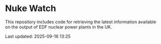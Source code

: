 # Nuke Watch

This repository includes code for retrieving the latest information available on the output of EDF nuclear power plants in the UK.

Last updated: 2025-09-16 13:25